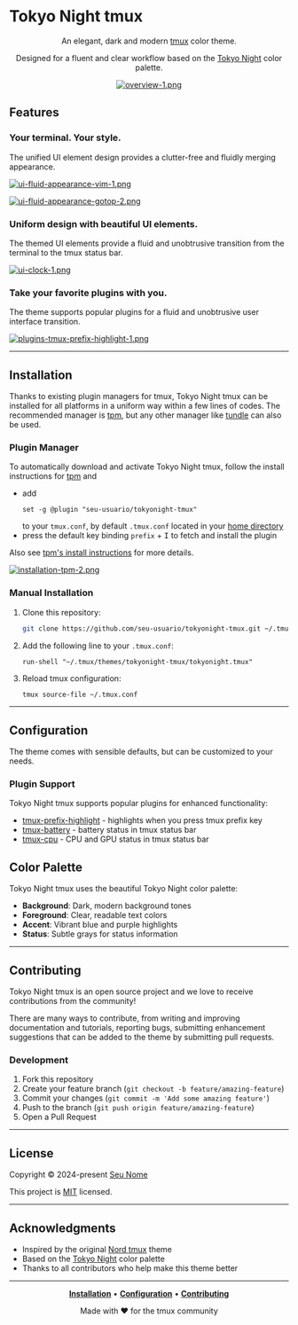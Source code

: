 # Tokyo Night tmux

<div align="center">

An elegant, dark and modern [tmux](https://tmux.github.io) color theme.

Designed for a fluent and clear workflow based on the [Tokyo Night](https://github.com/folke/tokyonight.nvim) color palette.

[![overview-1.png](https://i.postimg.cc/MpNXjPTS/overview-1.png)](https://postimg.cc/pmQPwBzG)
</div>


## Features

### Your terminal. Your style.

The unified UI element design provides a clutter-free and fluidly merging appearance.

[![ui-fluid-appearance-vim-1.png](https://i.postimg.cc/QdRZqps1/ui-fluid-appearance-vim-1.png)](https://postimg.cc/87BYpf7z)

[![ui-fluid-appearance-gotop-2.png](https://i.postimg.cc/HxCF8JhT/ui-fluid-appearance-gotop-2.png)](https://postimg.cc/DWBxtzhN)
### Uniform design with beautiful UI elements.

The themed UI elements provide a fluid and unobtrusive transition from the terminal to the tmux status bar.

[![ui-clock-1.png](https://i.postimg.cc/nh2qTSKQ/ui-clock-1.png)](https://postimg.cc/fV33RKrw)

### Take your favorite plugins with you.

The theme supports popular plugins for a fluid and unobtrusive user interface transition.

[![plugins-tmux-prefix-highlight-1.png](https://i.postimg.cc/8CGzYTHy/plugins-tmux-prefix-highlight-1.png)](https://postimg.cc/9Dx2R5sT)

---

## Installation

Thanks to existing plugin managers for tmux, Tokyo Night tmux can be installed for all platforms in a uniform way within a few lines of codes. The recommended manager is [tpm](https://github.com/tmux-plugins/tpm), but any other manager like [tundle](https://github.com/javier-lopez/tundle) can also be used.

### Plugin Manager

To automatically download and activate Tokyo Night tmux, follow the install instructions for [tpm](https://github.com/tmux-plugins/tpm) and

- add
  ```
  set -g @plugin "seu-usuario/tokyonight-tmux"
  ```
  to your `tmux.conf`, by default `.tmux.conf` located in your [home directory](https://en.wikipedia.org/wiki/Home_directory)
- press the default key binding `prefix` + <kbd>I</kbd> to fetch and install the plugin

Also see [tpm's install instructions](https://github.com/tmux-plugins/tpm#installing-plugins) for more details.

[![installation-tpm-2.png](https://i.postimg.cc/rwHCw2tC/installation-tpm-2.png)](https://postimg.cc/3kgDt61d)

### Manual Installation

1. Clone this repository:
   ```bash
   git clone https://github.com/seu-usuario/tokyonight-tmux.git ~/.tmux/themes/tokyonight-tmux
   ```

2. Add the following line to your `.tmux.conf`:
   ```
   run-shell "~/.tmux/themes/tokyonight-tmux/tokyonight.tmux"
   ```

3. Reload tmux configuration:
   ```bash
   tmux source-file ~/.tmux.conf
   ```

---

## Configuration

The theme comes with sensible defaults, but can be customized to your needs.

### Plugin Support

Tokyo Night tmux supports popular plugins for enhanced functionality:

- [tmux-prefix-highlight](https://github.com/tmux-plugins/tmux-prefix-highlight) - highlights when you press tmux prefix key
- [tmux-battery](https://github.com/tmux-plugins/tmux-battery) - battery status in tmux status bar
- [tmux-cpu](https://github.com/tmux-plugins/tmux-cpu) - CPU and GPU status in tmux status bar

## Color Palette

Tokyo Night tmux uses the beautiful Tokyo Night color palette:

- **Background**: Dark, modern background tones
- **Foreground**: Clear, readable text colors  
- **Accent**: Vibrant blue and purple highlights
- **Status**: Subtle grays for status information

---

## Contributing

Tokyo Night tmux is an open source project and we love to receive contributions from the community!

There are many ways to contribute, from writing and improving documentation and tutorials, reporting bugs, submitting enhancement suggestions that can be added to the theme by submitting pull requests.

### Development

1. Fork this repository
2. Create your feature branch (`git checkout -b feature/amazing-feature`)
3. Commit your changes (`git commit -m 'Add some amazing feature'`)
4. Push to the branch (`git push origin feature/amazing-feature`)
5. Open a Pull Request

---

## License

Copyright © 2024-present [Seu Nome](https://github.com/seu-usuario)

This project is [MIT](LICENSE) licensed.

---

## Acknowledgments

- Inspired by the original [Nord tmux](https://github.com/nordtheme/tmux) theme
- Based on the [Tokyo Night](https://github.com/folke/tokyonight.nvim) color palette
- Thanks to all contributors who help make this theme better

---

<div align="center">

**[Installation](#installation)** • **[Configuration](#configuration)** • **[Contributing](#contributing)**

Made with ❤️ for the tmux community

</div>
